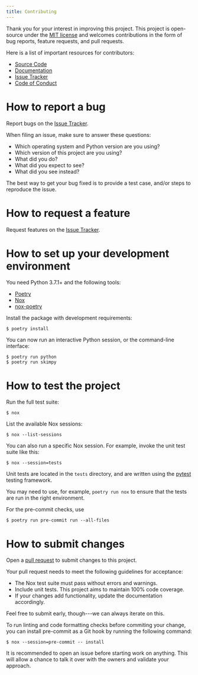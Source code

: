 ```yaml
---
title: Contributing
---
```


Thank you for your interest in improving this project. This project is
open-source under the [MIT license](https://opensource.org/licenses/MIT)
and welcomes contributions in the form of bug reports, feature requests,
and pull requests.

Here is a list of important resources for contributors:

-   [Source Code](https://github.com/aeturrell/skimpy)
-   [Documentation](https://skimpy.readthedocs.io/)
-   [Issue Tracker](https://github.com/aeturrell/skimpy/issues)
-   [Code of Conduct](code_of_conduct.html)

# How to report a bug

Report bugs on the [Issue
Tracker](https://github.com/aeturrell/skimpy/issues).

When filing an issue, make sure to answer these questions:

-   Which operating system and Python version are you using?
-   Which version of this project are you using?
-   What did you do?
-   What did you expect to see?
-   What did you see instead?

The best way to get your bug fixed is to provide a test case, and/or
steps to reproduce the issue.

# How to request a feature

Request features on the [Issue
Tracker](https://github.com/aeturrell/skimpy/issues).

# How to set up your development environment

You need Python 3.7.1+ and the following tools:

-   [Poetry](https://python-poetry.org/)
-   [Nox](https://nox.thea.codes/)
-   [nox-poetry](https://nox-poetry.readthedocs.io/)

Install the package with development requirements:

``` {.console}
$ poetry install
```

You can now run an interactive Python session, or the command-line
interface:

``` {.console}
$ poetry run python
$ poetry run skimpy
```

# How to test the project

Run the full test suite:

``` {.console}
$ nox
```

List the available Nox sessions:

``` {.console}
$ nox --list-sessions
```

You can also run a specific Nox session. For example, invoke the unit
test suite like this:

``` {.console}
$ nox --session=tests
```

Unit tests are located in the `tests` directory, and are written using
the [pytest](https://pytest.readthedocs.io/) testing framework.

You may need to use, for example, `poetry run nox` to ensure that the
tests are run in the right environment.

For the pre-commit checks, use

``` {.console}
$ poetry run pre-commit run --all-files
```

# How to submit changes

Open a [pull request](https://github.com/aeturrell/skimpy/pulls) to
submit changes to this project.

Your pull request needs to meet the following guidelines for acceptance:

-   The Nox test suite must pass without errors and warnings.
-   Include unit tests. This project aims to maintain 100% code
    coverage.
-   If your changes add functionality, update the documentation
    accordingly.

Feel free to submit early, though---we can always iterate on this.

To run linting and code formatting checks before commiting your change,
you can install pre-commit as a Git hook by running the following
command:

``` {.console}
$ nox --session=pre-commit -- install
```

It is recommended to open an issue before starting work on anything.
This will allow a chance to talk it over with the owners and validate
your approach.

